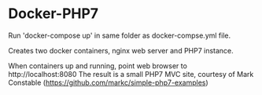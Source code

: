 # Docker-PHP7
Run 'docker-compose up' in same folder as docker-compse.yml file.

Creates two docker containers, nginx web server and PHP7 instance.

When containers up and running, point web browser to http://localhost:8080
The result is a small PHP7 MVC site, courtesy of Mark Constable (https://github.com/markc/simple-php7-examples)
